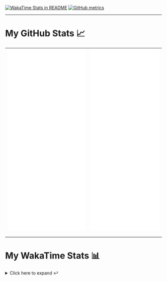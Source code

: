 [![WakaTime Stats in README](https://github.com/LOsioChico/LOsioChico/actions/workflows/waka.yml/badge.svg)](https://github.com/LOsioChico/LOsioChico/actions/workflows/waka.yml) [![GitHub metrics](https://github.com/LOsioChico/LOsioChico/actions/workflows/metrics.yml/badge.svg)](https://github.com/LOsioChico/LOsioChico/actions/workflows/metrics.yml)

---

# My GitHub Stats 📈

| ![](./assets/metrics.svg) | ![](./assets/metrics2.svg) |
| ------------------------- | -------------------------- |

---

# My WakaTime Stats 📊

<details>
<summary>Click here to expand ↩️</summary>
<br>

<!--START_SECTION:waka-->
![Code Time](http://img.shields.io/badge/Code%20Time-1%2C669%20hrs%2036%20mins-blue)

![Lines of code](https://img.shields.io/badge/From%20Hello%20World%20I%27ve%20Written-319.2%20thousand%20lines%20of%20code-blue)

**🐱 My GitHub Data** 

> 📦 524.6 kB Used in GitHub's Storage 
 > 
> 🚫 Not Opted to Hire
 > 
> 📜 18 Public Repositories 
 > 
> 🔑 28 Private Repositories 
 > 
**I'm a Night 🦉** 

```text
🌞 Morning                521 commits         ████░░░░░░░░░░░░░░░░░░░░░   14.35 % 
🌆 Daytime                1068 commits        ███████░░░░░░░░░░░░░░░░░░   29.41 % 
🌃 Evening                1195 commits        ████████░░░░░░░░░░░░░░░░░   32.91 % 
🌙 Night                  847 commits         ██████░░░░░░░░░░░░░░░░░░░   23.33 % 
```
📅 **I'm Most Productive on Saturday** 

```text
Monday                   508 commits         ███░░░░░░░░░░░░░░░░░░░░░░   13.99 % 
Tuesday                  555 commits         ████░░░░░░░░░░░░░░░░░░░░░   15.29 % 
Wednesday                398 commits         ███░░░░░░░░░░░░░░░░░░░░░░   10.96 % 
Thursday                 644 commits         ████░░░░░░░░░░░░░░░░░░░░░   17.74 % 
Friday                   572 commits         ████░░░░░░░░░░░░░░░░░░░░░   15.75 % 
Saturday                 661 commits         █████░░░░░░░░░░░░░░░░░░░░   18.20 % 
Sunday                   293 commits         ██░░░░░░░░░░░░░░░░░░░░░░░   08.07 % 
```


📊 **This Week I Spent My Time On** 

```text
💬 Programming Languages: 
TypeScript               5 hrs 58 mins       █████████████░░░░░░░░░░░░   53.38 % 
Java                     1 hr 58 mins        ████░░░░░░░░░░░░░░░░░░░░░   17.58 % 
HTML                     1 hr 3 mins         ██░░░░░░░░░░░░░░░░░░░░░░░   09.38 % 
Scala                    53 mins             ██░░░░░░░░░░░░░░░░░░░░░░░   07.91 % 
JavaScript               23 mins             █░░░░░░░░░░░░░░░░░░░░░░░░   03.56 % 
```

**I Mostly Code in TypeScript** 

```text
TypeScript               26 repos            ████████████░░░░░░░░░░░░░   48.15 % 
Scala                    5 repos             ██░░░░░░░░░░░░░░░░░░░░░░░   09.26 % 
Python                   3 repos             █░░░░░░░░░░░░░░░░░░░░░░░░   05.56 % 
Java                     2 repos             █░░░░░░░░░░░░░░░░░░░░░░░░   03.70 % 
Astro                    2 repos             █░░░░░░░░░░░░░░░░░░░░░░░░   03.70 % 
```




 Last Updated on 01/09/2024 01:06:10 UTC
<!--END_SECTION:waka-->

## </details>
